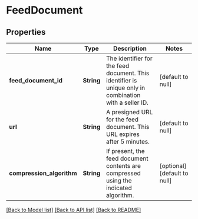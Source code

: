 # FeedDocument

## Properties
Name | Type | Description | Notes
------------ | ------------- | ------------- | -------------
**feed_document_id** | **String** | The identifier for the feed document. This identifier is unique only in combination with a seller ID. | [default to null]
**url** | **String** | A presigned URL for the feed document. This URL expires after 5 minutes. | [default to null]
**compression_algorithm** | **String** | If present, the feed document contents are compressed using the indicated algorithm. | [optional] [default to null]

[[Back to Model list]](../README.md#documentation-for-models) [[Back to API list]](../README.md#documentation-for-api-endpoints) [[Back to README]](../README.md)


